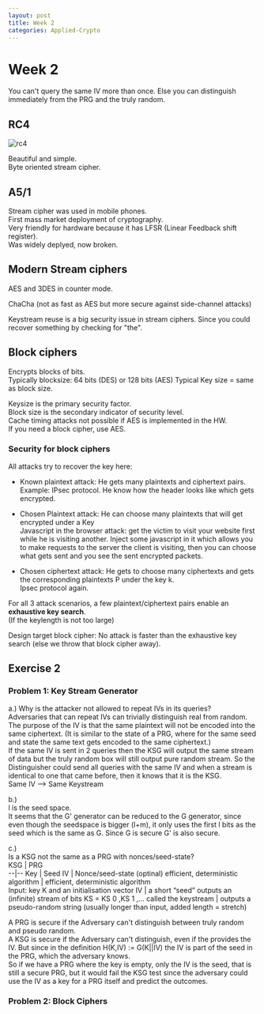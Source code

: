 ```yaml
---
layout: post
title: Week 2
categories: Applied-Crypto
---
```


# Week 2

You can't query the same IV more than once. Else you can distinguish immediately from the PRG and the truly random.

## RC4  

![rc4](https://i.imgur.com/ST9mi7i.png)  

Beautiful and simple.  
Byte oriented stream cipher.  

## A5/1  

Stream cipher was used in mobile phones.  
First mass market deployment of cryptography.  
Very friendly for hardware because it has LFSR (Linear Feedback shift register).  
Was widely deplyed, now broken.  

## Modern Stream ciphers  

AES and 3DES in counter mode.  

ChaCha (not as fast as AES but more secure against side-channel attacks)  

Keystream reuse is a big security issue in stream ciphers. Since you could recover something by checking for "the". 


## Block ciphers

Encrypts blocks of bits.  
Typically blocksize: 64 bits (DES) or 128 bits (AES)
Typical Key size = same as block size.  

Keysize is the primary security factor.   
Block size is the secondary indicator of security level.  
Cache timing attacks not possible if AES is implemented in the HW.  
If you need a block cipher, use AES.  

### Security for block ciphers  

All attacks try to recover the key here:

* Known plaintext attack: He gets many plaintexts and ciphertext pairs.  
Example: IPsec protocol. He know how the header looks like which gets encrypted.  

* Chosen Plaintext attack: He can choose many plaintexts that will get encrypted under a Key  
Javascript in the browser attack: get the victim to visit your website first while he is visiting another. Inject some javascript in it which allows you to make requests to the server the client is visiting, then you can choose what gets sent and you see the sent encrypted packets.

* Chosen ciphertext attack: He gets to choose many ciphertexts and gets the corresponding plaintexts P under the key k.  
Ipsec protocol again.  

For all 3 attack scenarios, a few plaintext/ciphertext pairs enable an **exhaustive key search**.  
(If the keylength is not too large)  

Design target block cipher: No attack is faster than the exhaustive key search (else we throw that block cipher away).  


## Exercise 2

### Problem 1: Key Stream Generator

a.) Why is the attacker not allowed to repeat IVs in its queries?  
Adversaries that can repeat IVs can trivially distinguish real from random.  
The purpose of the IV is that the same plaintext will not be encoded into the same ciphertext. (It is similar to the state of a PRG, where for the same seed and state the same text gets encoded to the same ciphertext.)  
If the same IV is sent in 2 queries then the KSG will output the same stream of data but the truly random box will still output pure random stream. So the Distinguisher could send all queries with the same IV and when a stream is identical to one that came before, then it knows that it is the KSG.  
Same IV --> Same Keystream

b.)  
l is the seed space.  
It seems that the G' generator can be reduced to the G generator, since even though the seedspace is bigger (l+m), it only uses the first l bits as the seed which is the same as G. Since G is secure G' is also secure.  

c.)  
Is a KSG not the same as a PRG with nonces/seed-state?  
KSG | PRG  
--|--
Key | Seed
IV | Nonce/seed-state (optinal)
efficient, deterministic algorithm | efficient, deterministic algorithm  
Input: key K and an initialisation vector IV |  a short “seed”
outputs an (infinite) stream of bits KS = KS 0 ,KS 1 ,... called the keystream | outputs a pseudo-random string (usually longer than input, added length = stretch)

A PRG is secure if the Adversary can't distinguish between truly random and pseudo random.  
A KSG is secure if the Adversary can't distinguish, even if the provides the IV. But since in the definition H(K,IV) := G(K||IV) the IV is part of the seed in the PRG, which the adversary knows.  
So if we have a PRG where the key is empty, only the IV is the seed, that is still a secure PRG, but it would fail the KSG test since the adversary could use the IV as a key for a PRG itself and predict the outcomes.  

### Problem 2: Block Ciphers


